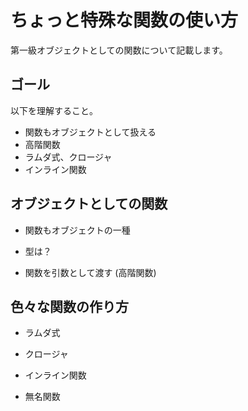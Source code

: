 # ちょっと特殊な関数の使い方

第一級オブジェクトとしての関数について記載します。

## ゴール

以下を理解すること。

* 関数もオブジェクトとして扱える
* 高階関数
* ラムダ式、クロージャ
* インライン関数

## オブジェクトとしての関数

* 関数もオブジェクトの一種

* 型は？

* 関数を引数として渡す (高階関数)

## 色々な関数の作り方

* ラムダ式

* クロージャ

* インライン関数

* 無名関数

